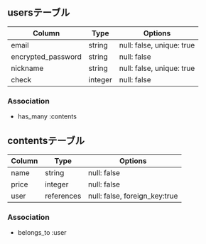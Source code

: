 
## usersテーブル

| Column             | Type   | Options     |
| ------------------ | ------ | ----------- |
| email              | string | null: false, unique: true |
| encrypted_password | string | null: false |
| nickname           | string | null: false, unique: true |
| check              | integer| null: false |

### Association
- has_many :contents

## contentsテーブル

| Column               | Type       | Options                        |
| -----------------    | ---------- | ------------------------------ |
| name                 | string     | null: false                    |
| price                | integer    | null: false                    |
| user                 | references | null: false, foreign_key:true  |

### Association
- belongs_to :user
